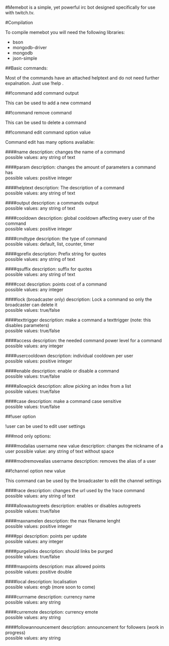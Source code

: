 
#Memebot is a simple, yet powerful irc bot designed specifically for use with twitch.tv.

#Compilation

To compile memebot you will need the following libraries:

- bson
- mongodb-driver
- mongodb
- json-simple

##Basic commands:

Most of the commands have an attached helptext and do not need further expalnation. Just use !help <command>.

##!command add command output

This can be used to add a new command

##!command remove command

This can be used to delete a command

##!command edit command option value

Command edit has many options available:

####name
description: changes the name of a command<br/>
possible values: any string of text

####param
description: changes the amount of parameters a command has<br/>
possible values: positive integer

####helptext
description: The description of a command<br/>
possible values: any string of text

####output
description: a commands output<br/>
possible values: any string of text

####cooldown
description: global cooldown affecting every user of the command<br/>
possible values: positive integer

####cmdtype
description: the type of command<br/>
possible values: default, list, counter, timer

####qprefix
description: Prefix string for quotes<br/>
possible values: any string of text

####qsuffix
description: suffix for quotes<br/>
possible values: any string of text

####cost
description: points cost of a command<br/>
possible values: any integer

####lock (broadcaster only)
description: Lock a command so only the broadcaster can delete it<br/>
possible values: true/false

####texttrigger
description: make a command a texttrigger (note: this disables parameters)<br/>
possible values: true/false

####access
description: the needed command power level for a command<br/>
possible values: any integer

####usercooldown
description: individual cooldown per user<br/>
possible values: positive integer

####enable
description: enable or disable a command<br/>
possible values: true/false

####allowpick
description: allow picking an index from a list<br/>
possible values: true/false

####case
description: make a command case sensitive<br/>
possible values: true/false

##!user option

!user can be used to edit user settings

###mod only options:

####modalias username new value
description: changes the nickname of a user
possible value: any string of text without space

####modremovealias username
description: removes the alias of a user

##!channel option new value

This command can be used by the broadcaster to edit the channel settings

####race
description: changes the url used by the !race command<br/>
possible values: any string of text

####allowautogreets
description: enables or disables autogreets<br/>
possible values: true/false

####maxnamelen
description: the max filename lenght<br/>
possible values: positive integer

####ppi
description: points per update<br/>
possible values: any integer

####purgelinks
description: should links be purged<br/>
possible values: true/false

####maxpoints
description: max allowed points<br/>
possible values: positive double

####local
description: localisation<br/>
possible values: engb (more soon to come)

####currname
description: currency name<br/>
possible values: any string

####curremote
description: currency emote<br/>
possible values: any string

####followannouncement
description: announcement for followers (work in progress)<br/>
possible values: any string

